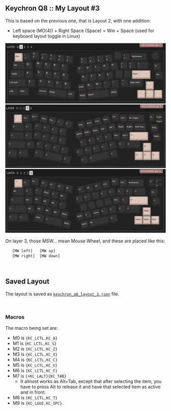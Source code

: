 ## Keychron Q8 :: My Layout #3

This is based on the previous one, that is Layout 2, with one addition:

- Left space (MO(4)) + Right Space (Space)    = Win + Space   (used for keyboard layout toggle in Linux)

![](./layout_3_layer_1.png)
![](./layout_3_layer_3.png)
![](./layout_3_layer_4.png)

On layer 3, those MSW... mean Mouse Wheel, and these are placed like this:
```
   [MW left]   [MW up]
   [MW right]  [MW down]
```

<br/>

## Saved Layout

The layout is saved as [`keychron_q8_layout_3.json`](./keychron_q8_layout_3.json) file.

<br/>

### Macros

The macro being set are:

- M0 is `{KC_LCTL,KC_A}`
- M1 is `{KC_LCTL,KC_S}`
- M2 is `{KC_LCTL,KC_Z}`
- M3 is `{KC_LCTL,KC_X}`
- M4 is `{KC_LCTL,KC_C}`
- M5 is `{KC_LCTL,KC_V}`
- M6 is `{KC_LCTL,KC_F}`
- M7 is `{+KC_LALT}{KC_TAB}`
  - It almost works as Alt+Tab, except that after selecting the item, you have to press Alt to release it and have that selected item as active and in front.
- M8 is `{KC_LCTL,KC_T}`
- M9 is `{KC_LGUI,KC_SPC}`
